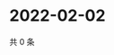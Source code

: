 # 2022-02-02

共 0 条

<!-- BEGIN WEIBO -->
<!-- 最后更新时间 Wed Feb 02 2022 14:17:05 GMT+0800 (China Standard Time) -->

<!-- END WEIBO -->

